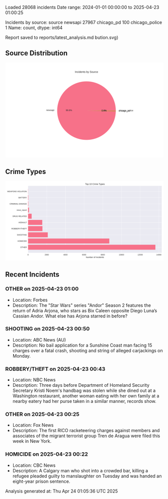 
Loaded 28068 incidents
Date range: 2024-01-01 00:00:00 to 2025-04-23 01:00:25

Incidents by source:
source
newsapi           27967
chicago_pd          100
chicago_police        1
Name: count, dtype: int64

Report saved to reports/latest_analysis.md
bution.svg)

## Source Distribution
![Source Distribution](images/source_distribution.svg)

## Crime Types
![Crime Types](images/crime_types.svg)

## Recent Incidents

### OTHER on 2025-04-23 01:00
- Location: Forbes
- Description: The "Star Wars" series "Andor" Season 2 features the return of Adria Arjona, who stars as Bix Caleen opposite Diego Luna’s Cassian Andor. What else has Arjona starred in before?


### SHOOTING on 2025-04-23 00:50
- Location: ABC News (AU)
- Description: No bail application for a Sunshine Coast man facing 15 charges over a fatal crash, shooting and string of alleged carjackings on Monday.


### ROBBERY/THEFT on 2025-04-23 00:43
- Location: NBC News
- Description: Three days before Department of Homeland Security Secretary Kristi Noem's handbag was stolen while she dined out at a Washington restaurant, another woman eating with her own family at a nearby eatery had her purse taken in a similar manner, records show.


### OTHER on 2025-04-23 00:25
- Location: Fox News
- Description: The first RICO racketeering charges against members and associates of the migrant terrorist group Tren de Aragua were filed this week in New York.


### HOMICIDE on 2025-04-23 00:22
- Location: CBC News
- Description: A Calgary man who shot into a crowded bar, killing a refugee pleaded guilty to manslaughter on Tuesday and was handed an eight-year prison sentence.

Analysis generated at: Thu Apr 24 01:05:36 UTC 2025
